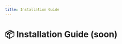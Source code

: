 ```yaml
---
title: Installation Guide
---
```


# 📦 Installation Guide (soon)

<!-- Follow these steps to install and set up **Api Igniter** in your Laravel project.

## Requirements

- PHP 8.2 or higher
- Laravel 10 or 11
- Composer

## Step 1: Install via Composer

```bash
composer require rgalura/api-igniter
```

## Step 2: Publish Configuration (Optional)

```bash
php artisan vendor:publish --tag=api-igniter-config
```

This will publish a config/api-igniter.php file that you can customize.

## Step 3: Usage

You can now use the API response helpers in your controllers:

```php
use ApiIgniter\Facades\Api;

return Api::success([
    'message' => 'Operation completed.',
    'data' => $user,
]);
``` -->



